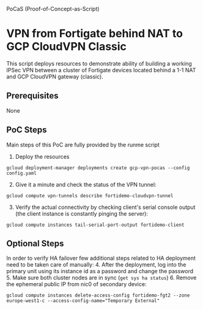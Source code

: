 PoCaS (Proof-of-Concept-as-Script)
# VPN from Fortigate behind NAT to GCP CloudVPN Classic
This script deploys resources to demonstrate ability of building a working IPSec VPN between a cluster of Fortigate devices located behind a 1-1 NAT and GCP CloudVPN gateway (classic).

## Prerequisites
None

## PoC Steps
Main steps of this PoC are fully provided by the runme script
1. Deploy the resources
```
gcloud deployment-manager deployments create gcp-vpn-pocas --config config.yaml
```
2. Give it a minute and check the status of the VPN tunnel:
```
gcloud compute vpn-tunnels describe fortidemo-cloudvpn-tunnel
```
3. Verify the actual connectivity by checking client's serial console output (the client instance is constantly pinging the server):
```
gcloud compute instances tail-serial-port-output fortidemo-client
```

## Optional Steps
In order to verify HA failover few additional steps related to HA deployment need to be taken care of manually:
4. After the deployment, log into the primary unit using its instance id as a password and change the password
5. Make sure both cluster nodes are in sync (`get sys ha status`)
6. Remove the ephemeral public IP from nic0 of secondary device:
```
gcloud compute instances delete-access-config fortidemo-fgt2 --zone europe-west1-c --access-config-name="Temporary External"
```
